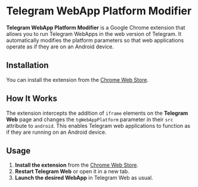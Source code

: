 # Telegram WebApp Platform Modifier

**Telegram WebApp Platform Modifier** is a Google Chrome extension that allows you to run Telegram WebApps in the web version of Telegram. It automatically modifies the platform parameters so that web applications operate as if they are on an Android device.

## Installation

You can install the extension from the [Chrome Web Store](https://chromewebstore.google.com/detail/telegram-webapp-platform/lpmjppceoljdoinbdmgangolmigiphnb).

## How It Works

The extension intercepts the addition of `iframe` elements on the **Telegram Web** page and changes the `tgWebAppPlatform` parameter in their `src` attribute to `android`. This enables Telegram web applications to function as if they are running on an Android device.

## Usage

1. **Install the extension** from the [Chrome Web Store](https://chromewebstore.google.com/detail/telegram-webapp-platform/lpmjppceoljdoinbdmgangolmigiphnb).
2. **Restart Telegram Web** or open it in a new tab.
3. **Launch the desired WebApp** in Telegram Web as usual.
